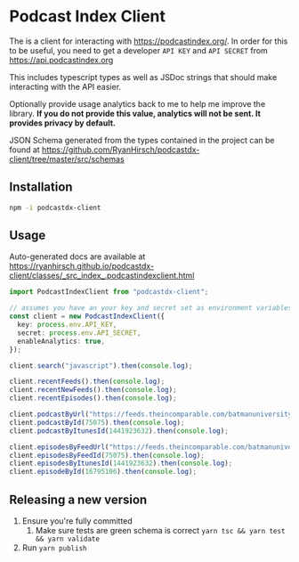 # Podcast Index Client

The is a client for interacting with <https://podcastindex.org/>. In order for this to be useful, you need to get a developer `API KEY` and `API SECRET` from <https://api.podcastindex.org>

This includes typescript types as well as JSDoc strings that should make interacting with the API easier.

Optionally provide usage analytics back to me to help me improve the library. **If you do not provide this value, analytics will not be sent. It provides privacy by default.**

JSON Schema generated from the types contained in the project can be found at <https://github.com/RyanHirsch/podcastdx-client/tree/master/src/schemas>

## Installation

```sh
npm -i podcastdx-client
```

## Usage

Auto-generated docs are available at <https://ryanhirsch.github.io/podcastdx-client/classes/_src_index_.podcastindexclient.html>

```ts
import PodcastIndexClient from "podcastdx-client";

// assumes you have an your key and secret set as environment variables
const client = new PodcastIndexClient({
  key: process.env.API_KEY,
  secret: process.env.API_SECRET,
  enableAnalytics: true,
});

client.search("javascript").then(console.log);

client.recentFeeds().then(console.log);
client.recentNewFeeds().then(console.log);
client.recentEpisodes().then(console.log);

client.podcastByUrl("https://feeds.theincomparable.com/batmanuniversity").then(console.log);
client.podcastById(75075).then(console.log);
client.podcastByItunesId(1441923632).then(console.log);

client.episodesByFeedUrl("https://feeds.theincomparable.com/batmanuniversity").then(console.log);
client.episodesByFeedId(75075).then(console.log);
client.episodesByItunesId(1441923632).then(console.log);
client.episodeById(16795106).then(console.log);
```

## Releasing a new version

1. Ensure you're fully committed
   1. Make sure tests are green schema is correct `yarn tsc && yarn test && yarn validate`
2. Run `yarn publish`
